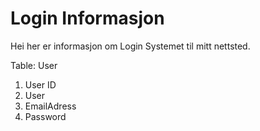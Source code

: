 # Login Informasjon

Hei her er informasjon om Login Systemet til mitt nettsted. 


Table: User 

1. User ID 
2. User 
3. EmailAdress
4. Password